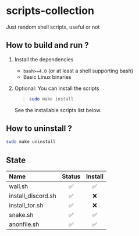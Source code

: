 # scripts-collection

Just random shell scripts, useful or not 

## How to build and run ?
1. Install the dependencies
    - `bash>=4.0` (or at least a shell supporting bash)
    - Basic Linux binaries

2. Optional: You can install the scripts

    > ```bash
    > sudo make install
    > ```
    See the installable scripts list below.


## How to uninstall ?
```bash
sudo make uninstall
```

## State

Name           | Status          | Install
:-------------  | :-------------: | :-------------:
wall.sh | ✅ | ✅
install_discord.sh | ✅ | ❌
install_tor.sh | ✅ | ❌
snake.sh | ✅ | ✅
anonfile.sh | ✅ | ✅
